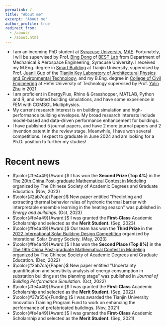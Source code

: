 ```yaml
---
permalink: /
title: "About me"
excerpt: "About me"
author_profile: true
redirect_from: 
  - /about/
  - /about.html
---
```


- I am an incoming PhD student at [Syracuse University](https://www.syracuse.edu/), [MAE](https://ecs.syracuse.edu/academics/mechanical-and-aerospace-engineering). Fortunately, I will be supervised by Prof. [Bing Dong](https://ecs.syracuse.edu/faculty-staff/bing-dong) of [BEST Lab](https://bestlab.syr.edu/) from Department of Mechanical & Aerospace Engineering, Syracuse University. I received my M.Eng. degree in [Smart Building](http://tiei.tju.edu.cn/) at Tianjin University, supervised by Prof. [Juanli Guo](http://t-arch.tju.edu.cn/info/2143/1125.htm) of the [Tianjin Key Laboratory of Architectural Physics and Environmental Technology](http://arch.tju.edu.cn/info/1233/1810.htm); and my B.Eng. degree in [College of Civil Engineering](http://civil.hfut.edu.cn/) at Hefei University of Technology supervised by Prof. [Yalin Zhu](http://civil.hfut.edu.cn/2021/0407/c8385a261299/page.htm) in 2021.
- I am proficient in EnergyPlus, Rhino & Grasshopper, MATLAB, Python and R, and related building simulations, and have some experience in FEM with COMSOL Multiphysics.
- My current research interest is on building simulation and high-performance building envelopes. My broad research interests include model-based and data-driven performance enhancement for buildings.
- I have published 5 journal papers, and have 2 more journal papers and 2 invention patent in the review stage. Meanwhile, I have won several competitions. I expect to graduate in June 2024 and am looking for a Ph.D. position to further my studies!

Recent news
======
- $\color{#fe4a49}{Award:}$ I has won the **Second Prize (Top 4%)** in the [The 20th China Post-graduate Mathematical Contest in Modeling](https://cpipc.acge.org.cn//cw/detail/4/2c9080178aee323d018bccd11b4e428a) organized by The Chinese Society of Academic Degrees and Graduate Education. (Nov, 2023)
- $\color{#2ab7ca}{Paper:}$ New paper entitled "Predicting and extracting thermal behavior rules of hydronic thermal barrier with interpretable ensemble learning in the heating season" was published in *Energy and buildings*. (Oct, 2023)
- $\color{#fe4a49}{Award:}$ I was granted the **First-Class** Academic Scholarship and selected as the **Merit Student**. (Sep, 2023)
- $\color{#fe4a49}{Award:}$ Our team has won the **Third Prize** in the [2022 International Solar Building Design Competition](https://isbdc.cn/) organized by Interational Solar Energy Society. (May, 2023)
- $\color{#fe4a49}{Award:}$ I has won the **Second Place (Top 8%)** in the [The 19th China Post-graduate Mathematical Contest in Modeling](https://cpipc.acge.org.cn//cw/detail/4/2c90801584d24a80018561061bb34b48) organized by The Chinese Society of Academic Degrees and Graduate Education. (Dec, 2022)
- $\color{#2ab7ca}{Paper:}$ New paper entitled "Uncertainty quantification and sensitivity analysis of energy consumption in substation buildings at the planning stage" was published in *Journal of Building Performance Simulation*. (Oct, 2022)
- $\color{#fe4a49}{Award:}$ I was granted the **First-Class** Academic Scholarship and selected as the **Merit Student**. (Sep, 2022)
- $\color{#37a55a}{Funding:}$ I was awarded the Tianjin University Innovation Training Program Fund to work on enhancing the performance of prefabricated buildings. (Nov, 2021)
- $\color{#fe4a49}{Award:}$ I was granted the **First-Class** Academic Scholarship and selected as the **Merit Student**. (Sep, 2021)

